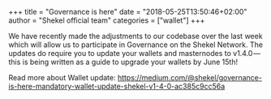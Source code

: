 +++
title = "Governance is here"
date = "2018-05-25T13:50:46+02:00"
author = "Shekel official team"
categories = ["wallet"]
+++

We have recently made the adjustments to our codebase over the last week which will allow us to participate in Governance on the Shekel Network. The updates do require you to update your wallets and masternodes to v1.4.0 — this is being written as a guide to upgrade your wallets by June 15th!

Read more about Wallet update:
https://medium.com/@shekel/governance-is-here-mandatory-wallet-update-shekel-v1-4-0-ac385c9cc56a